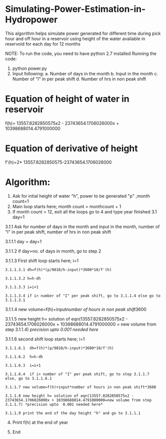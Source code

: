 # Simulating-Power-Estimation-in-Hydropower

This algorithm helps simulate power generated for different time during pick hour and off hour in a reservoir using height of the water available in reservoid for each day for 12 months

NOTE: To run the code, you need to have python 2.7 installed 
Running the code:

1. python power.py
2. Input following:
   a. Number of days in the month
   b. Input in the month
   c. Number of "I" in per peak shift
   d. Number of hrs in non peak shift

# Equation of height of water in reservoir
f(h)= 13557.8282850575x2 - 23743654.1706026000x + 10398688014.4791000000 

# Equation of derivative of height
f'(h)=2* 13557.8282850575-23743654.1706026000

# Algorithm:
1. Ask for intial height of water "h", power to be generated "p" ,month count=1
2. Main loop starts here;  month count = monthcount + 1
3. If month count > 12, exit all the loops go to 4 and type year finished
 3.1 day=1
 
 3.1.1 Ask for number of days in the month and input in the month, number of "I" in per peak shift, number of hrs in non peak shift
 
  3.1.1.1 day = day+1
 
  3.1.1.2 if day>no. of days in month, go to step 2
  
  3.1.1.3 First shift loop starts here; i=1
    
    3.1.1.3.1 dh=f(h)*(p/9810/h-input)*3600*10/f'(h)
    
    3.1.1.3.2 h=h-dh
    
    3.1.1.3.3 i=i+1
    
    3.1.1.3.4 if i> number of "I" per peak shift, go to 3.1.1.4 else go to 3.1.1.3.1
  
  3.1.1.4 new volume=f(h)+input*number of hours in non peak shift*3600
  
  3.1.1.5 new height h= solution of eqn(13557.8282850575x2 - 23743654.1706026000x + 10398688014.4791000000 = new volume from step 3.1.1.4) *precision upto  0.001 needed here*
  
  3.1.1.6  second shift loop starts here; i=1
    
    3.1.1.6.1  dh=f(h)*(p/9810/h-input)*3600*10/f'(h)
    
    3.1.1.6.2  h=h-dh
    
    3.1.1.6.3  i=i+1
    
    3.1.1.6.4  if i> number of "I" per peak shift, go to step 3.1.1.7 else, go to 3.1.1.6.1
    
    3.1.1.7 new volume=f(h)+input*number of hours in non peak shift*3600
    
    3.1.1.8 new height h= solution of eqn(13557.8282850575x2 - 23743654.1706026000x + 10398688014.4791000000=new volume from step 3.1.1.7) *precision upto  0.001 needed here*
    
    3.1.1.9 print the end of the day height "h" and go to 3.1.1.1

4. Print f(h) at the end of year

5. End
